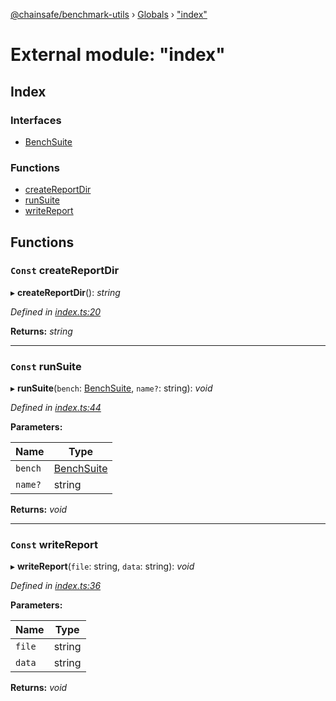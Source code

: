 [@chainsafe/benchmark-utils](../README.md) › [Globals](../globals.md) › ["index"](_index_.md)

# External module: "index"

## Index

### Interfaces

* [BenchSuite](../interfaces/_index_.benchsuite.md)

### Functions

* [createReportDir](_index_.md#const-createreportdir)
* [runSuite](_index_.md#const-runsuite)
* [writeReport](_index_.md#const-writereport)

## Functions

### `Const` createReportDir

▸ **createReportDir**(): *string*

*Defined in [index.ts:20](https://github.com/ChainSafe/lodestar/blob/9711bce31/packages/benchmark-utils/src/index.ts#L20)*

**Returns:** *string*

___

### `Const` runSuite

▸ **runSuite**(`bench`: [BenchSuite](../interfaces/_index_.benchsuite.md), `name?`: string): *void*

*Defined in [index.ts:44](https://github.com/ChainSafe/lodestar/blob/9711bce31/packages/benchmark-utils/src/index.ts#L44)*

**Parameters:**

Name | Type |
------ | ------ |
`bench` | [BenchSuite](../interfaces/_index_.benchsuite.md) |
`name?` | string |

**Returns:** *void*

___

### `Const` writeReport

▸ **writeReport**(`file`: string, `data`: string): *void*

*Defined in [index.ts:36](https://github.com/ChainSafe/lodestar/blob/9711bce31/packages/benchmark-utils/src/index.ts#L36)*

**Parameters:**

Name | Type |
------ | ------ |
`file` | string |
`data` | string |

**Returns:** *void*
